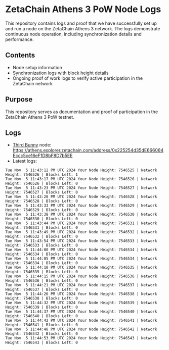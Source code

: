 # ZetaChain Athens 3 PoW Node Logs
This repository contains logs and proof that we have successfully set up and run a node on the ZetaChain Athens 3 network. The logs demonstrate continuous node operation, including synchronization details and performance.

## Contents
- Node setup information
- Synchronization logs with block height details
- Ongoing proof of work logs to verify active participation in the ZetaChain network

## Purpose
This repository serves as documentation and proof of participation in the ZetaChain Athens 3 PoW testnet.

## Logs

- [Third Bunny](https://thirdbunny.xyz/) node: https://athens.explorer.zetachain.com/address/0x225254d35dE666064Eccc5ce16eF1D8bF8D7b5EE
- Latest logs:
```
Tue Nov  5 11:43:12 PM UTC 2024 Your Node Height: 7546525 | Network Height: 7546526 | Blocks Left: 1
Tue Nov  5 11:43:17 PM UTC 2024 Your Node Height: 7546526 | Network Height: 7546526 | Blocks Left: 0
Tue Nov  5 11:43:23 PM UTC 2024 Your Node Height: 7546527 | Network Height: 7546527 | Blocks Left: 0
Tue Nov  5 11:43:28 PM UTC 2024 Your Node Height: 7546528 | Network Height: 7546528 | Blocks Left: 0
Tue Nov  5 11:43:33 PM UTC 2024 Your Node Height: 7546529 | Network Height: 7546529 | Blocks Left: 0
Tue Nov  5 11:43:38 PM UTC 2024 Your Node Height: 7546530 | Network Height: 7546530 | Blocks Left: 0
Tue Nov  5 11:43:44 PM UTC 2024 Your Node Height: 7546531 | Network Height: 7546531 | Blocks Left: 0
Tue Nov  5 11:43:49 PM UTC 2024 Your Node Height: 7546532 | Network Height: 7546532 | Blocks Left: 0
Tue Nov  5 11:43:54 PM UTC 2024 Your Node Height: 7546533 | Network Height: 7546533 | Blocks Left: 0
Tue Nov  5 11:44:00 PM UTC 2024 Your Node Height: 7546534 | Network Height: 7546534 | Blocks Left: 0
Tue Nov  5 11:44:05 PM UTC 2024 Your Node Height: 7546534 | Network Height: 7546534 | Blocks Left: 0
Tue Nov  5 11:44:10 PM UTC 2024 Your Node Height: 7546535 | Network Height: 7546535 | Blocks Left: 0
Tue Nov  5 11:44:15 PM UTC 2024 Your Node Height: 7546536 | Network Height: 7546536 | Blocks Left: 0
Tue Nov  5 11:44:21 PM UTC 2024 Your Node Height: 7546537 | Network Height: 7546537 | Blocks Left: 0
Tue Nov  5 11:44:26 PM UTC 2024 Your Node Height: 7546538 | Network Height: 7546538 | Blocks Left: 0
Tue Nov  5 11:44:32 PM UTC 2024 Your Node Height: 7546539 | Network Height: 7546539 | Blocks Left: 0
Tue Nov  5 11:44:37 PM UTC 2024 Your Node Height: 7546540 | Network Height: 7546540 | Blocks Left: 0
Tue Nov  5 11:44:42 PM UTC 2024 Your Node Height: 7546541 | Network Height: 7546541 | Blocks Left: 0
Tue Nov  5 11:44:48 PM UTC 2024 Your Node Height: 7546542 | Network Height: 7546542 | Blocks Left: 0
Tue Nov  5 11:44:53 PM UTC 2024 Your Node Height: 7546543 | Network Height: 7546543 | Blocks Left: 0
```
